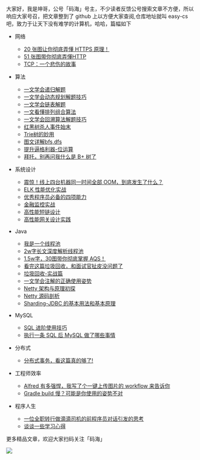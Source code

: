 大家好，我是坤哥，公号「码海」号主，不少读者反馈公号搜索文章不方便，所以响应大家号召，把文章整到了 github 上以方便大家查阅,仓库地址就叫 easy-cs 吧，致力于让天下没有难学的计算机，哈哈，篇幅如下

* 网络
  * [20 张图让你彻底弄懂 HTTPS 原理！](网络/20张图让你彻底弄懂HTTPS原理.md)
  * [51 张图带你彻底弄懂HTTP](网络/51张图带你彻底弄懂HTTP.md)
  * [TCP：一个悲伤的故事](网络/TCP：一个悲伤的故事.md)
  

* 算法
  * [一文学会递归解题](算法/一文学会递归解题.md)
  * [一文学会动态规划解题技巧](算法/一文学会动态规划解题技巧.md)
  * [一文学会链表解题](算法/一文学会链表解题.md)
  * [一文看懂排列组合算法](算法/一文看懂排列组合算法.md)
  * [一文学会回溯算法解题技巧](算法/一文学会回溯算法解题技巧.md)
  * [红黑树杀人事件始末](算法/红黑树杀人事件始末.md)
  * [Trie树的妙用](算法/Trie树的妙用.md)
  * [图文详解bfs,dfs](算法/图文详解bfs,dfs.md)
  * [提升逼格利器-位运算](算法/提升逼格利器-位运算.md)
  * [拜托，别再问我什么是 B+ 树了](算法/拜托，别再问我什么是B+树了.md)

  
* 系统设计
  * [震惊！线上四台机器同一时间全部 OOM，到底发生了什么？](系统设计/震惊！线上四台机器同一时间全部OOM，到底发生了什么？.md)
  * [ELK 性能优化实战](系统设计/ELK性能优化实战.md)
  * [优秀程序员必备的四项能力](系统设计/优秀程序员必备的四项能力.md)
  * [金融监控实战](系统设计/金融监控实战.md)
  * [高性能短链设计](系统设计/高性能短链设计.md)
  * [高性能网关设计实践](系统设计/高性能网关设计实践.md)

* Java
  * [我是一个线程池](Java/我是一个线程池.md)
  * [2w字长文深度解析线程池](Java/2w字长文深度解析线程池.md)
  * [1.5w字，30图带你彻底掌握 AQS！](Java/1.5w字，30图带你彻底掌握AQS！.md)
  * [看完这篇垃圾回收，和面试官扯皮没问题了](Java/看完这篇垃圾回收，和面试官扯皮没问题了.md)
  * [垃圾回收-实战篇](Java/垃圾回收-实战篇.md)
  * [一文学会注解的正确使用姿势](Java/一文学会注解的正确使用姿势.md)
  * [Netty 架构与原理初探](Java/Netty架构与原理初探.md)
  * [Netty 源码剖析](Java/Netty源码剖析.md)
  * [Sharding-JDBC 的基本用法和基本原理](Java/Sharding-JDBC的基本用法和基本原理.md)

* MySQL
  * [SQL 进阶使用技巧](MySQL/SQL进阶使用技巧.md)
  * [执行一条 SQL 后 MySQL 做了哪些事情](MySQL/执行一条SQL后MySQL做了哪些事情.md)

* 分布式
  * [分布式事务，看这篇真的够了!](分布式/分布式事务，看这篇真的够了!.md)

* 工程师效率
  * [Alfred 有多强悍，我写了个一键上传图片的 workflow 来告诉你](工程师效率/Alfred有多强悍，我写了个一键上传图片的workflow来告诉你.md)
  * [Gradle build 慢？可能是你使用的姿势不对](工程师效率/Gradlebuild慢？可能是你使用的姿势不对.md)
  
* 程序人生
  * [一位全职转行做滴滴司机的前程序员对话引发的思考](程序人生/一位全职转行做滴滴司机的前程序员对话引发的思考.md)
  * [谈谈一些学习心得](程序人生/谈谈一些学习心得.md)

更多精品文章，欢迎大家扫码关注「码海」

![](https://user-gold-cdn.xitu.io/2019/12/29/16f51ecd24e85b62?w=1002&h=270&f=jpeg&s=59118)
